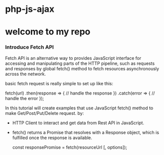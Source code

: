 # php-js-ajax

<h1>welcome to my repo</h1>

<h3>Introduce Fetch API</h3>
Fetch API is an alternative way to provides JavaScript interface for accessing and manipulating parts of the HTTP pipeline, such as requests and responses by global fetch() method to fetch resources asynchronously across the network.

basic fetch request is really simple to set up like this:

fetch(url)
	.then(response => {
     // handle the response
    })
	.catch(error => {
    // handle the error
    });

In this tutorial will create examples that use JavaScript fetch() method to make Get/Post/Put/Delete request.
by:     
  - HTTP Client to interact and get data from Rest API in JavaScript.
  - fetch() returns a Promise that resolves with a Response object, which is fulfilled once the response is available.

    const responsePromise = fetch(resourceUrl [, options]);
